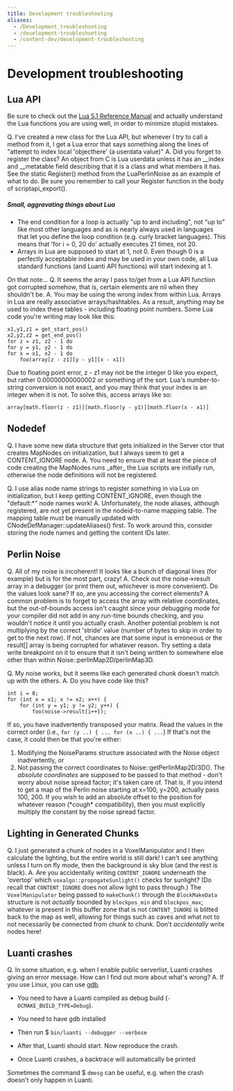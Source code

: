 ```yaml
---
title: Development troubleshooting
aliases:
  - /Development_troubleshooting
  - /development-troubleshooting
  - /content-dev/development-troubleshooting
---
```


# Development troubleshooting

## Lua API

Be sure to check out the [Lua 5.1 Reference Manual](http://www.lua.org/manual/5.1/manual.html) and actually understand the Lua functions you are using well, in order to minimize stupid mistakes.

Q. I've created a new class for the Lua API, but whenever I try to call a method from it, I get a Lua error that says something along the lines of "attempt to index local 'objecthere' (a userdata value)"
A. Did you forget to register the class? An object from C is Lua userdata unless it has an \_\_index and \_\_metatable field describing that it is a class and what members it has. See the static Register() method from the LuaPerlinNoise as an example of what to do. Be sure you remember to call your Register function in the body of scriptapi_export().

##### Small, aggravating things about Lua

- The end condition for a loop is actually "up to and including", not "up to" like most other languages and as is nearly always used in languages that let you define the loop condition (e.g. curly bracket languages). This means that 'for i = 0, 20 do' actually executes 21 times, not 20.
- Arrays in Lua are supposed to start at 1, not 0. Even though 0 is a perfectly acceptable index and may be used in your own code, all Lua standard functions (and Luanti API functions) will start indexing at 1.

On that note...
Q. It seems the array I pass to/get from a Lua API function got corrupted somehow, that is, certain elements are nil when they shouldn't be.
A. You may be using the wrong index from within Lua. Arrays in Lua are really associative arrays/hashtables. As a result, anything may be used to index these tables - including floating point numbers. Some Lua code you're writing may look like this:

```
x1,y1,z1 = get_start_pos()
x2,y2,z2 = get_end_pos()
for z = z1, z2 - 1 do
for y = y1, y2 - 1 do
for x = x1, x2 - 1 do
    foo(array[z - z1][y - y1][x - x1])
```

Due to floating point error, z - z1 may not be the integer 0 like you expect, but rather 0.00000000000002 or something of the sort. Lua's number-to-string conversion is not exact, and you may think that your index is an integer when it is not. To solve this, access arrays like so:

```
array[math.floor(z - z1)][math.floor(y - y1)][math.floor(x - x1)]
```

## Nodedef

Q. I have some new data structure that gets initialized in the Server ctor that creates MapNodes on initialization, but I always seem to get a CONTENT_IGNORE node.
A. You need to ensure that at least the piece of code creating the MapNodes runs \_after\_ the Lua scripts are initially run, otherwise the node definitions will not be registered.

Q. I use alias node name strings to register something in via Lua on initialization, but I keep getting CONTENT_IGNORE, even though the "default:\*" node names work!
A. Unfortunately, the node aliases, although registered, are not yet present in the nodeid-to-name mapping table. The mapping table must be manually updated with CNodeDefManager::updateAliases() first. To work around this, consider storing the node names and getting the content IDs later.

## Perlin Noise

Q. All of my noise is incoherent! It looks like a bunch of diagonal lines (for example) but is for the most part, crazy!
A. Check out the noise->result array in a debugger (or print them out, whichever is more convenient). Do the values look sane?
If so, are you accessing the correct elements? A common problem is to forget to access the array with relative coordinates, but the out-of-bounds access isn't caught since your debugging mode for your compiler did not add in any run-time bounds checking, and you wouldn't notice it until you actually crash. Another potential problem is not multiplying by the correct 'stride' value (number of bytes to skip in order to get to the next row).
If not, chances are that some input is erroneous or the result\[\] array is being corrupted for whatever reason. Try setting a data write breakpoint on it to ensure that it isn't being written to somewhere else other than within Noise::perlinMap2D/perlinMap3D.

Q. My noise works, but it seems like each generated chunk doesn't match up with the others.
A. Do you have code like this?

```
int i = 0;
for (int x = x1; x != x2; x++) {
    for (int y = y1; y != y2; y++) {
        foo(noise->result[i++]);
```

If so, you have inadvertently transposed your matrix. Read the values in the correct order (i.e., `for (y ..) { ... for (x ..) { ...`)
If that's not the case, it could then be that you're either:

1. Modifying the NoiseParams structure associated with the Noise object inadvertently, or
2. Not passing the correct coordinates to Noise::getPerlinMap2D/3D(). The _absolute coordinates_ are supposed to be passed to that method - don't worry about noise spread factor; it's taken care of. That is, if you intend to get a map of the Perlin noise starting at x=100, y=200, actually pass 100, 200.
   If you wish to add an absolute offset to the position for whatever reason (\*cough\* compatibility), then you must explicitly multiply the constant by the noise spread factor.

## Lighting in Generated Chunks

Q. I just generated a chunk of nodes in a VoxelManipulator and I then calculate the lighting, but the entire world is still dark! I can't see anything unless I turn on fly mode, then the background is sky blue (and the rest is black).
A. Are you accidentally writing `CONTENT_IGNORE` underneath the 'overtop' which `voxalgo::propogateSunlight()` checks for sunlight? (Do recall that `CONTENT_IGNORE` does not allow light to pass through.)
The `VoxelManipulator` being passed to `makeChunk()` through the `BlockMakeData` structure is not _actually_ bounded by `blockpos_min` and `blockpos_max`; whatever is present in this buffer zone that is not `CONTENT_IGNORE` is blitted back to the map as well, allowing for things such as caves and what not to not necessarily be connected from chunk to chunk. Don't _accidentally_ write nodes here!

## Luanti crashes

Q. In some situation, e.g. when I enable public serverlist, Luanti crashes giving an error message. How can I find out more about what's wrong?
A. If you use Linux, you can use [gdb](https://en.wikipedia.org/wiki/GNU_Debugger).

- You need to have a Luanti compiled as debug build (`-DCMAKE_BUILD_TYPE=Debug`).

- You need to have gdb installed
- Then run $ `bin/luanti --debugger --verbose`
- After that, Luanti should start. Now reproduce the crash.
- Once Luanti crashes, a backtrace will automatically be printed

Sometimes the command $ `dmesg` can be useful, e.g. when the crash doesn't only happen in Luanti.
